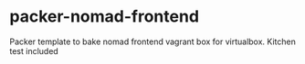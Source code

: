 # packer-nomad-frontend
Packer template to bake nomad frontend vagrant box for virtualbox. Kitchen test included
